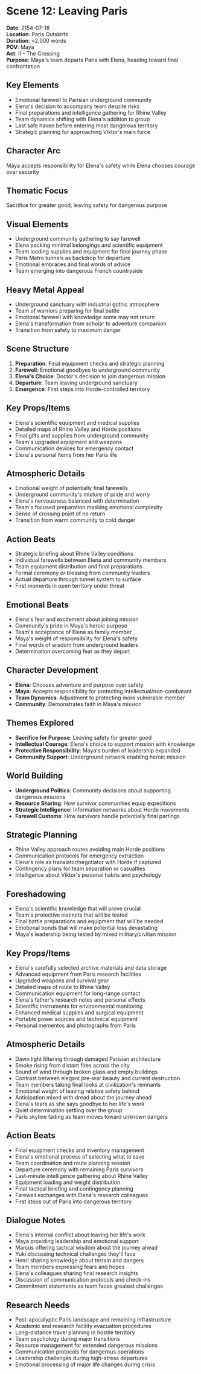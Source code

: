 # Scene 12: Leaving Paris

**Date**: 2154-07-18  
**Location**: Paris Outskirts  
**Duration**: ~2,000 words  
**POV**: Maya  
**Act**: II - The Crossing  
**Purpose**: Maya's team departs Paris with Elena, heading toward final confrontation  

## Key Elements
- Emotional farewell to Parisian underground community
- Elena's decision to accompany team despite risks
- Final preparations and intelligence gathering for Rhine Valley
- Team dynamics shifting with Elena's addition to group
- Last safe haven before entering most dangerous territory
- Strategic planning for approaching Viktor's main force

## Character Arc
Maya accepts responsibility for Elena's safety while Elena chooses courage over security

## Thematic Focus
Sacrifice for greater good, leaving safety for dangerous purpose

## Visual Elements
- Underground community gathering to say farewell
- Elena packing minimal belongings and scientific equipment
- Team loading supplies and equipment for final journey phase
- Paris Metro tunnels as backdrop for departure
- Emotional embraces and final words of advice
- Team emerging into dangerous French countryside

## Heavy Metal Appeal
- Underground sanctuary with industrial gothic atmosphere
- Team of warriors preparing for final battle
- Emotional farewell with knowledge some may not return
- Elena's transformation from scholar to adventure companion
- Transition from safety to maximum danger

## Scene Structure
1. **Preparation**: Final equipment checks and strategic planning
2. **Farewell**: Emotional goodbyes to underground community
3. **Elena's Choice**: Doctor's decision to join dangerous mission
4. **Departure**: Team leaving underground sanctuary
5. **Emergence**: First steps into Horde-controlled territory

## Key Props/Items
- Elena's scientific equipment and medical supplies
- Detailed maps of Rhine Valley and Horde positions
- Final gifts and supplies from underground community
- Team's upgraded equipment and weapons
- Communication devices for emergency contact
- Elena's personal items from her Paris life

## Atmospheric Details
- Emotional weight of potentially final farewells
- Underground community's mixture of pride and worry
- Elena's nervousness balanced with determination
- Team's focused preparation masking emotional complexity
- Sense of crossing point of no return
- Transition from warm community to cold danger

## Action Beats
- Strategic briefing about Rhine Valley conditions
- Individual farewells between Elena and community members
- Team equipment distribution and final preparations
- Formal ceremony or blessing from community leaders
- Actual departure through tunnel system to surface
- First moments in open territory under threat

## Emotional Beats
- Elena's fear and excitement about joining mission
- Community's pride in Maya's heroic purpose
- Team's acceptance of Elena as family member
- Maya's weight of responsibility for Elena's safety
- Final words of wisdom from underground leaders
- Determination overcoming fear as they depart

## Character Development
- **Elena**: Chooses adventure and purpose over safety
- **Maya**: Accepts responsibility for protecting intellectual/non-combatant
- **Team Dynamics**: Adjustment to protecting more vulnerable member
- **Community**: Demonstrates faith in Maya's mission

## Themes Explored
- **Sacrifice for Purpose**: Leaving safety for greater good
- **Intellectual Courage**: Elena's choice to support mission with knowledge
- **Protective Responsibility**: Maya's burden of leadership expanded
- **Community Support**: Underground network enabling heroic mission

## World Building
- **Underground Politics**: Community decisions about supporting dangerous missions
- **Resource Sharing**: How survivor communities equip expeditions
- **Strategic Intelligence**: Information networks about Horde movements
- **Farewell Customs**: How survivors handle potentially final partings

## Strategic Planning
- Rhine Valley approach routes avoiding main Horde positions
- Communication protocols for emergency extraction
- Elena's role as translator/negotiator with Horde if captured
- Contingency plans for team separation or casualties
- Intelligence about Viktor's personal habits and psychology

## Foreshadowing
- Elena's scientific knowledge that will prove crucial
- Team's protective instincts that will be tested
- Final battle preparations and equipment that will be needed
- Emotional bonds that will make potential loss devastating
- Maya's leadership being tested by mixed military/civilian mission

## Key Props/Items
- Elena's carefully selected archive materials and data storage
- Advanced equipment from Paris research facilities
- Upgraded weapons and survival gear
- Detailed maps of route to Rhine Valley
- Communication equipment for long-range contact
- Elena's father's research notes and personal effects
- Scientific instruments for environmental monitoring
- Enhanced medical supplies and surgical equipment
- Portable power sources and technical equipment
- Personal mementos and photographs from Paris

## Atmospheric Details
- Dawn light filtering through damaged Parisian architecture
- Smoke rising from distant fires across the city
- Sound of wind through broken glass and empty buildings
- Contrast between elegant pre-war beauty and current destruction
- Team members taking final looks at civilization's remnants
- Emotional weight of leaving relative safety behind
- Anticipation mixed with dread about the journey ahead
- Elena's tears as she says goodbye to her life's work
- Quiet determination settling over the group
- Paris skyline fading as team moves toward unknown dangers

## Action Beats
- Final equipment checks and inventory management
- Elena's emotional process of selecting what to save
- Team coordination and route planning session
- Departure ceremony with remaining Paris survivors
- Last-minute intelligence gathering about Rhine Valley
- Equipment loading and weight distribution
- Final tactical briefing and contingency planning
- Farewell exchanges with Elena's research colleagues
- First steps out of Paris into dangerous territory

## Dialogue Notes
- Elena's internal conflict about leaving her life's work
- Maya providing leadership and emotional support
- Marcus offering tactical wisdom about the journey ahead
- Yuki discussing technical challenges they'll face
- Henri sharing knowledge about terrain and dangers
- Team members expressing fears and hopes
- Elena's colleagues sharing final research insights
- Discussion of communication protocols and check-ins
- Commitment statements as team faces greatest challenges

## Research Needs
- Post-apocalyptic Paris landscape and remaining infrastructure
- Academic and research facility evacuation procedures
- Long-distance travel planning in hostile territory
- Team psychology during major transitions
- Resource management for extended dangerous missions
- Communication protocols for dangerous operations
- Leadership challenges during high-stress departures
- Emotional processing of major life changes during crisis
